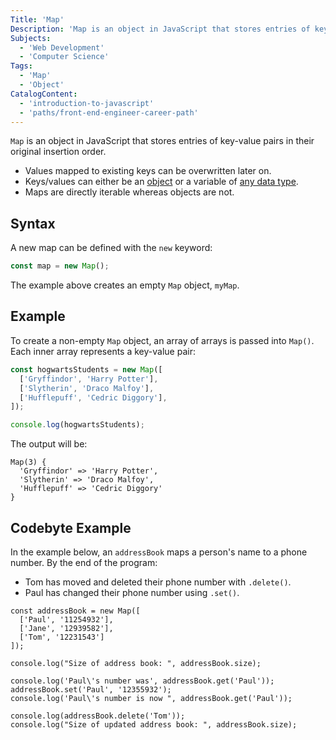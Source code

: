 ```yaml
---
Title: 'Map'
Description: 'Map is an object in JavaScript that stores entries of key-value pairs and their original insertion order.'
Subjects:
  - 'Web Development'
  - 'Computer Science'
Tags:
  - 'Map'
  - 'Object'
CatalogContent:
  - 'introduction-to-javascript'
  - 'paths/front-end-engineer-career-path'
---
```


`Map` is an object in JavaScript that stores entries of key-value pairs in their original insertion order.

- Values mapped to existing keys can be overwritten later on.
- Keys/values can either be an [object](https://www.codecademy.com/resources/docs/javascript/objects) or a variable of [any data type](https://www.codecademy.com/resources/docs/javascript/data-types).
- Maps are directly iterable whereas objects are not.

## Syntax

A new map can be defined with the `new` keyword:

```js
const map = new Map();
```

The example above creates an empty `Map` object, `myMap`.

## Example

To create a non-empty `Map` object, an array of arrays is passed into `Map()`. Each inner array represents a key-value pair:

```js
const hogwartsStudents = new Map([
  ['Gryffindor', 'Harry Potter'],
  ['Slytherin', 'Draco Malfoy'],
  ['Hufflepuff', 'Cedric Diggory'],
]);

console.log(hogwartsStudents);
```

The output will be:

```
Map(3) {
  'Gryffindor' => 'Harry Potter',
  'Slytherin' => 'Draco Malfoy',
  'Hufflepuff' => 'Cedric Diggory'
}
```

## Codebyte Example

In the example below, an `addressBook` maps a person's name to a phone number. By the end of the program:

- Tom has moved and deleted their phone number with `.delete()`.
- Paul has changed their phone number using `.set()`.

```codebyte/js
const addressBook = new Map([
  ['Paul', '11254932'],
  ['Jane', '12939582'],
  ['Tom', '12231543']
]);

console.log("Size of address book: ", addressBook.size);

console.log('Paul\'s number was', addressBook.get('Paul'));
addressBook.set('Paul', '12355932');
console.log('Paul\'s number is now ", addressBook.get('Paul'));

console.log(addressBook.delete('Tom'));
console.log("Size of updated address book: ", addressBook.size);
```

